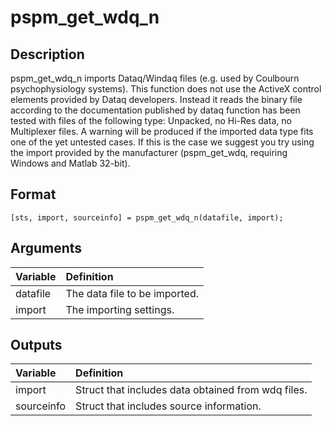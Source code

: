# pspm_get_wdq_n
## Description
pspm_get_wdq_n imports Dataq/Windaq files (e.g. used by Coulbourn psychophysiology systems). This function does not use the ActiveX control elements provided by Dataq developers. Instead it reads the binary file according to the documentation published by dataq function has been tested with files of the following type: Unpacked, no Hi-Res data, no Multiplexer files. A warning will be produced if the imported data type fits one of the yet untested cases. If this is the case we suggest you try using the import provided by the manufacturer (pspm_get_wdq, requiring Windows and Matlab 32-bit). 

## Format
`[sts, import, sourceinfo] = pspm_get_wdq_n(datafile, import);`

## Arguments
| Variable | Definition |
|:--|:--|
| datafile | The data file to be imported. |
| import | The importing settings. |

## Outputs
| Variable | Definition |
|:--|:--|
| import | Struct that includes data obtained from wdq files. |
| sourceinfo | Struct that includes source information. |

